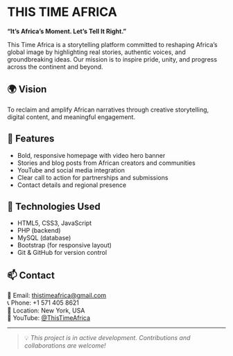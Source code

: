 # THIS TIME AFRICA

**“It’s Africa’s Moment. Let’s Tell It Right.”**

This Time Africa is a storytelling platform committed to reshaping Africa’s global image by highlighting real stories, authentic voices, and groundbreaking ideas. Our mission is to inspire pride, unity, and progress across the continent and beyond.

## 🌍 Vision

To reclaim and amplify African narratives through creative storytelling, digital content, and meaningful engagement.

## 🎯 Features

- Bold, responsive homepage with video hero banner
- Stories and blog posts from African creators and communities
- YouTube and social media integration
- Clear call to action for partnerships and submissions
- Contact details and regional presence

## 🚀 Technologies Used

- HTML5, CSS3, JavaScript
- PHP (backend)
- MySQL (database)
- Bootstrap (for responsive layout)
- Git & GitHub for version control

## 📫 Contact

📧 Email: thistimeafrica@gmail.com  
📞 Phone: +1 571 405 8621  
📍 Location: New York, USA  
🔗 YouTube: [@ThisTimeAfrica](https://youtube.com/@ThisTimeAfrica)

---

> 💡 *This project is in active development. Contributions and collaborations are welcome!*

